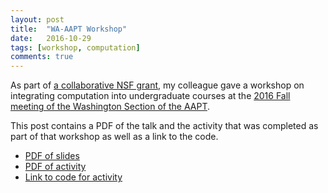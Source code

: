 ```yaml
---
layout: post
title:  "WA-AAPT Workshop"
date:   2016-10-29
tags: [workshop, computation]
comments: true
---
```


As part of [a collaborative NSF grant][local-grant], my colleague gave a workshop on integrating computation into undergraduate courses at the [2016 Fall meeting of the Washington Section of the AAPT][wa-aapt].

This post contains a PDF of the talk and the activity that was completed as part of that workshop as well as a link to the code.

* [PDF of slides][local-aapt-workshop-slides]
* [PDF of activity][local-aapt-workshop-activity]
* [Link to code for activity][local-aapt-workshop-trinket]

[local-grant]: https://www.nsf.gov/awardsearch/showAward?AWD_ID=1504786&HistoricalAwards=false
[wa-aapt]: http://www.aaptwa.org/section-meetings.html
[local-aapt-workshop-slides]: https://github.com/dannycab/dannycab.github.io/blob/master/assets/docs/2016-NES-AAPT/2016_NES-AAPT.pdf
[local-aapt-workshop-activity]: https://github.com/dannycab/dannycab.github.io/blob/master/assets/docs/2016-NES-AAPT/FallingSphereWithGlowscript.pdf
[local-aapt-workshop-trinket]: https://trinket.io/glowscript/8fffadc105
